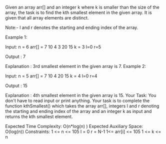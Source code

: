 Given an array arr[] and an integer k where k is smaller than the size of the array, the task is to find the kth smallest element in the given array. It is given that all array elements are distinct.

Note:-  l and r denotes the starting and ending index of the array.

Example 1:

Input:
n = 6
arr[] = 7 10 4 3 20 15
k = 3
l=0 r=5

Output : 
7

Explanation :
3rd smallest element in the given 
array is 7.
Example 2:

Input:
n = 5
arr[] = 7 10 4 20 15
k = 4 
l=0 r=4

Output : 
15

Explanation :
4th smallest element in the given 
array is 15.
Your Task:
You don't have to read input or print anything. Your task is to complete the function kthSmallest() which takes the array arr[], integers l and r denoting the starting and ending index of the array and an integer k as input and returns the kth smallest element.
 
Expected Time Complexity: O(n*log(n) )
Expected Auxiliary Space: O(log(n))
Constraints:
1 <= n <= 105
l = 0
r = N-1
1<= arr[i] <= 105
1 <= k <= n
